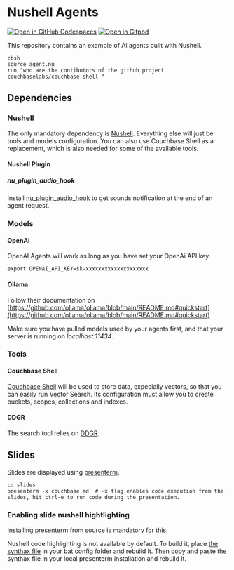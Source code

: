# Nushell Agents

[![Open in GitHub Codespaces](https://github.com/codespaces/badge.svg)](https://codespaces.new/ldoguin/nushell-ai-agents)
[![Open in Gitpod](https://gitpod.io/button/open-in-gitpod.svg)](https://gitpod.io/#https://github.com/ldoguin/nushell-ai-agents)

This repository contains an example of Ai agents built with Nushell.

```nushell
cbsh
source agent.nu
run "who are the contibutors of the github project couchbaselabs/couchbase-shell "
```

## Dependencies

### Nushell

The only mandatory dependency is [Nushell](https://nushell.sh). Everything else will just be tools and models configuration. You can also use Couchbase Shell as a replacement, which is also needed for some of the available tools. 

#### Nushell Plugin

##### nu_plugin_audio_hook

Install [nu_plugin_audio_hook](https://github.com/FMotalleb/nu_plugin_audio_hook) to get sounds notification at the end of an agent request.

### Models

#### OpenAi

OpenAI Agents will work as long as you have set your OpenAi API key.

`export OPENAI_API_KEY=sk-xxxxxxxxxxxxxxxxxxxx`

#### Ollama

Follow their documentation on [https://github.com/ollama/ollama/blob/main/README.md#quickstart](https://github.com/ollama/ollama/blob/main/README.md#quickstart)

Make sure you have pulled models used by your agents first, and that your server is running on _localhost:11434_.

### Tools

#### Couchbase Shell

[Couchbase Shell](https://couchbase.sh) will be used to store data, expecially vectors, so that you can easily run Vector Search. Its configuration must allow you to create buckets, scopes, collections and indexes.

#### DDGR

The search tool relies on [DDGR](https://github.com/jarun/ddgr?tab=readme-ov-file#installation).

## Slides

Slides are displayed using [presenterm](https://github.com/mfontanini/presenterm).

```
cd slides
presenterm -x couchbase.md  # -x flag enables code execution from the slides, hit ctrl-e to run code during the presentation. 
```

### Enabling slide nushell hightlighting

Installing presenterm from source is mandatory for this.

Nushell code highlighting is not available by default. To build it, place [the synthax file](https://github.com/kurokirasama/nushell_sublime_syntax/blob/main/nushell.sublime-syntax) in your bat config folder and rebuild it. Then copy and paste the synthax file in your local presenterm installation and rebuild it.
